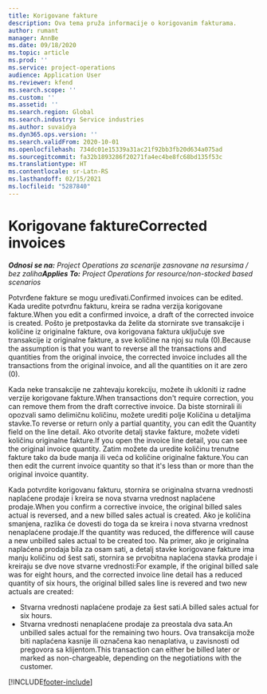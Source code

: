 ```yaml
---
title: Korigovane fakture
description: Ova tema pruža informacije o korigovanim fakturama.
author: rumant
manager: AnnBe
ms.date: 09/18/2020
ms.topic: article
ms.prod: ''
ms.service: project-operations
audience: Application User
ms.reviewer: kfend
ms.search.scope: ''
ms.custom: ''
ms.assetid: ''
ms.search.region: Global
ms.search.industry: Service industries
ms.author: suvaidya
ms.dyn365.ops.version: ''
ms.search.validFrom: 2020-10-01
ms.openlocfilehash: 734dc01e15339a31ac21f92bb3fb20d634a075ad
ms.sourcegitcommit: fa32b1893286f20271fa4ec4be8fc68bd135f53c
ms.translationtype: HT
ms.contentlocale: sr-Latn-RS
ms.lasthandoff: 02/15/2021
ms.locfileid: "5287840"
---
```

# <a name="corrected-invoices"></a><span data-ttu-id="cd145-103">Korigovane fakture</span><span class="sxs-lookup"><span data-stu-id="cd145-103">Corrected invoices</span></span>

<span data-ttu-id="cd145-104">_**Odnosi se na:** Project Operations za scenarije zasnovane na resursima / bez zaliha_</span><span class="sxs-lookup"><span data-stu-id="cd145-104">_**Applies To:** Project Operations for resource/non-stocked based scenarios_</span></span>

<span data-ttu-id="cd145-105">Potvrđene fakture se mogu uređivati.</span><span class="sxs-lookup"><span data-stu-id="cd145-105">Confirmed invoices can be edited.</span></span> <span data-ttu-id="cd145-106">Kada uredite potvrđnu fakturu, kreira se radna verzija korigovane fakture.</span><span class="sxs-lookup"><span data-stu-id="cd145-106">When you edit a confirmed invoice, a draft of the corrected invoice is created.</span></span> <span data-ttu-id="cd145-107">Pošto je pretpostavka da želite da stornirate sve transakcije i količine iz originalne fakture, ova korigovana faktura uključuje sve transakcije iz originalne fakture, a sve količine na njoj su nula (0).</span><span class="sxs-lookup"><span data-stu-id="cd145-107">Because the assumption is that you want to reverse all the transactions and quantities from the original invoice, the corrected invoice includes all the transactions from the original invoice, and all the quantities on it are zero (0).</span></span>

<span data-ttu-id="cd145-108">Kada neke transakcije ne zahtevaju korekciju, možete ih ukloniti iz radne verzije korigovane fakture.</span><span class="sxs-lookup"><span data-stu-id="cd145-108">When transactions don't require correction, you can remove them from the draft corrective invoice.</span></span> <span data-ttu-id="cd145-109">Da biste stornirali ili opozvali samo delimičnu količinu, možete urediti polje Količina u detaljima stavke.</span><span class="sxs-lookup"><span data-stu-id="cd145-109">To reverse or return only a partial quantity, you can edit the Quantity field on the line detail.</span></span> <span data-ttu-id="cd145-110">Ako otvorite detalj stavke fakture, možete videti količinu originalne fakture.</span><span class="sxs-lookup"><span data-stu-id="cd145-110">If you open the invoice line detail, you can see the original invoice quantity.</span></span> <span data-ttu-id="cd145-111">Zatim možete da uredite količinu trenutne fakture tako da bude manja ili veća od količine originalne fakture.</span><span class="sxs-lookup"><span data-stu-id="cd145-111">You can then edit the current invoice quantity so that it's less than or more than the original invoice quantity.</span></span>

<span data-ttu-id="cd145-112">Kada potvrdite korigovanu fakturu, stornira se originalna stvarna vrednosti naplaćene prodaje i kreira se nova stvarna vrednost naplaćene prodaje.</span><span class="sxs-lookup"><span data-stu-id="cd145-112">When you confirm a corrective invoice, the original billed sales actual is reversed, and a new billed sales actual is created.</span></span> <span data-ttu-id="cd145-113">Ako je količina smanjena, razlika će dovesti do toga da se kreira i nova stvarna vrednost nenaplaćene prodaje.</span><span class="sxs-lookup"><span data-stu-id="cd145-113">If the quantity was reduced, the difference will cause a new unbilled sales actual to be created too.</span></span> <span data-ttu-id="cd145-114">Na primer, ako je originalna naplaćena prodaja bila za osam sati, a detalj stavke korigovane fakture ima manju količinu od šest sati, stornira se prvobitna naplaćena stavka prodaje i kreiraju se dve nove stvarne vrednosti:</span><span class="sxs-lookup"><span data-stu-id="cd145-114">For example, if the original billed sale was for eight hours, and the corrected invoice line detail has a reduced quantity of six hours, the original billed sales line is revered and two new actuals are created:</span></span>

- <span data-ttu-id="cd145-115">Stvarna vrednosti naplaćene prodaje za šest sati.</span><span class="sxs-lookup"><span data-stu-id="cd145-115">A billed sales actual for six hours.</span></span>
- <span data-ttu-id="cd145-116">Stvarna vrednosti nenaplaćene prodaje za preostala dva sata.</span><span class="sxs-lookup"><span data-stu-id="cd145-116">An unbilled sales actual for the remaining two hours.</span></span> <span data-ttu-id="cd145-117">Ova transakcija može biti naplaćena kasnije ili označena kao nenaplativa, u zavisnosti od pregovora sa klijentom.</span><span class="sxs-lookup"><span data-stu-id="cd145-117">This transaction can either be billed later or marked as non-chargeable, depending on the negotiations with the customer.</span></span>


[!INCLUDE[footer-include](../includes/footer-banner.md)]
